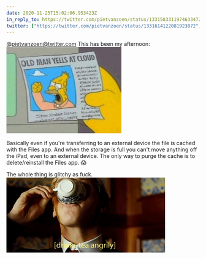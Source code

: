 ```yaml
---
date: 2020-11-25T15:02:06.953423Z
in_reply_to: https://twitter.com/pietvanzoen/status/1331583311974633472
twitter: ["https://twitter.com/pietvanzoen/status/1331614122081923072", "https://twitter.com/pietvanzoen/status/1331614123185082370", "https://twitter.com/pietvanzoen/status/1331614143388979206"]
---
```

@pietvanzoen@twitter.com This has been my afternoon: ![](/media/yells-at-cloud.jpg)

Basically even if you're transferring to an external device the file is cached with the Files app. And when the storage is full you can't move anything off the iPad, even to an external device. The only way to purge the cache is to delete/reinstall the Files app. 😱

The whole thing is glitchy as fuck. ![](/media/tea.gif)
